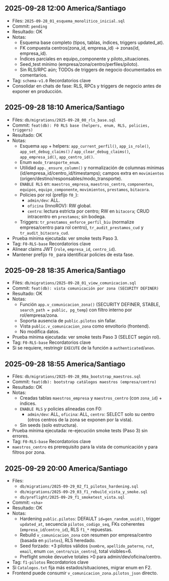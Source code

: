 ## 2025-09-28 12:00 America/Santiago
- Files: `2025-09-28_01_esquema_monolitico_inicial.sql`
- Commit: `pending`
- Resultado: OK
- Notas:
  - Esquema base completo (tipos, tablas, índices, triggers updated_at).
  - FK compuesta centros(zona_id, empresa_id) → zonas(id, empresa_id).
  - Índices parciales en equipo_componente y piloto_situaciones.
  - Seed_test mínimo (empresa/zona/centro/perfiles/piloto).
  - Sin RLS/RPC aún; TODOs de triggers de negocio documentados en comentarios.
- Tag: `schema-v1.0`
Recordatorios clave
- Consolidar en chats de fase: RLS, RPCs y triggers de negocio antes de exponer en producción.

## 2025-09-28 18:10 America/Santiago
- Files: `db/migrations/2025-09-28_00_rls_base.sql`
- Commit: `feat(db): F0 RLS base (helpers, enum, RLS, policies, triggers)`
- Resultado: OK
- Notas:
  - Esquema `app` + helpers: `app_current_perfil()`, `app_is_role()`, `app_set_debug_claims()` / `app_clear_debug_claims()`, `app_empresa_id()`, `app_centro_id()`.
  - Enum `modo_transporte_enum`.
  - Utilidad `app._ensure_column()` y normalización de columnas mínimas (id/empresa_id/centro_id/timestamps); campos extra en `movimientos` (origen/destino/responsables/modo_transporte).
  - `ENABLE RLS` en: `maestros_empresa`, `maestros_centro`, `componentes`, `equipos`, `equipo_componente`, `movimientos`, `prestamos`, `bitacora`.
  - Policies por rol (prefijo `f0_`):  
    - `admin/dev`: ALL.  
    - `oficina` (InnoROV): RW global.  
    - `centro`: lectura estricta por centro; RW en `bitacora`; CRUD intracentro en `prestamos`; sin bodega.
  - Triggers: `tr_prestamos_enforce_perfil_biu` (normalize empresa/centro para rol centro), `tr_audit_prestamos_cud` y `tr_audit_bitacora_cud`.
- Prueba mínima ejecutada: ver smoke tests Paso 3.
- Tag: `F0-RLS-base`
Recordatorios clave
- Alinear claims JWT (`role`, `empresa_id`, `centro_id`).
- Mantener prefijo `f0_` para identificar policies de esta fase.

## 2025-09-28 18:35 America/Santiago
- Files: `db/migrations/2025-09-28_01_view_comunicacion.sql`
- Commit: `feat(db): vista comunicación por zona (SECURITY DEFINER)`
- Resultado: OK
- Notas:
  - Función `app.v_comunicacion_zona()` (SECURITY DEFINER, STABLE, `search_path = public, pg_temp`) con filtro interno por rol/empresa/zona.
  - Soporta ausencia de `public.pilotos` sin fallar.
  - Vista `public.v_comunicacion_zona` como envoltorio (frontend).
  - No modifica datos.
- Prueba mínima ejecutada: ver smoke tests Paso 3 (SELECT según rol).
- Tag: `F0-RLS-base`
Recordatorios clave
- Si se requiere, restringir `EXECUTE` de la función a `authenticated`/`anon`.

## 2025-09-28 18:55 America/Santiago
- Files: `db/migrations/2025-09-28_00a_bootstrap_maestros.sql`
- Commit: `feat(db): bootstrap catálogos maestros (empresa/centro)`
- Resultado: OK
- Notas:
  - Creadas tablas `maestros_empresa` y `maestros_centro` (con `zona_id`) + índices.
  - `ENABLE RLS` y policies alineadas con F0:  
    - `admin/dev`: ALL, `oficina`: ALL, `centro`: SELECT solo su centro (otros centros de la zona se exponen por la vista).
  - Sin seeds (solo estructura).
- Prueba mínima ejecutada: re-ejecución smoke tests (Paso 3) sin errores.
- Tag: `F0-RLS-base`
Recordatorios clave
- `maestros_centro` es prerequisito para la vista de comunicación y para filtros por zona.

## 2025-09-29 20:00 America/Santiago
- Files:
  - `db/migrations/2025-09-29_02_f1_pilotos_hardening.sql`
  - `db/migrations/2025-09-29_03_f1_rebuild_vista_y_smoke.sql`
  - `db/preflight/2025-09-29_f1_smoketest_vista.sql`
- Commit: `<sha>`
- Resultado: OK
- Notas:
  - Hardening `public.pilotos`: DEFAULT `id=gen_random_uuid()`, trigger `updated_at`, secuencia `pilotos_codigo_seq`, FKs coherentes (`empresa_id`/`centro_id`), RLS `f1_*` repuestas.
  - Rebuild `v_comunicacion_zona` con resumen por empresa/centro (basada en `pilotos`), RLS heredado.
  - Seed forzado: +3 pilotos válidos (`nombre`, `apellido_paterno`, `rut`, `email`, enum `con_centro/sin_centro`), total visibles=6.
  - Preflight smoke devuelve totales >0 para admin/dev/oficina/centro.
- Tag: `f1-pilotos`
Recordatorios clave
- Si `Catalogos.txt` fija más estados/situaciones, migrar enum en F2.
- Frontend puede consumir `v_comunicacion_zona.pilotos_json` directo.


